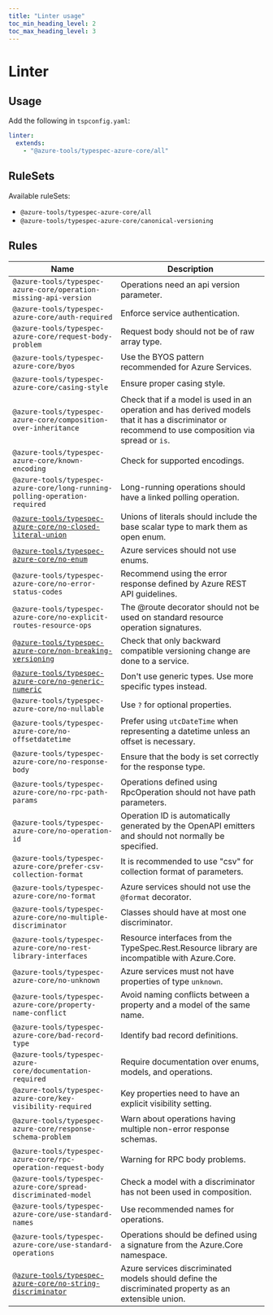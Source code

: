 ```yaml
---
title: "Linter usage"
toc_min_heading_level: 2
toc_max_heading_level: 3
---
```


# Linter

## Usage

Add the following in `tspconfig.yaml`:

```yaml
linter:
  extends:
    - "@azure-tools/typespec-azure-core/all"
```

## RuleSets

Available ruleSets:

- `@azure-tools/typespec-azure-core/all`
- `@azure-tools/typespec-azure-core/canonical-versioning`

## Rules

| Name                                                                                                                 | Description                                                                                                                                          |
| -------------------------------------------------------------------------------------------------------------------- | ---------------------------------------------------------------------------------------------------------------------------------------------------- |
| `@azure-tools/typespec-azure-core/operation-missing-api-version`                                                     | Operations need an api version parameter.                                                                                                            |
| `@azure-tools/typespec-azure-core/auth-required`                                                                     | Enforce service authentication.                                                                                                                      |
| `@azure-tools/typespec-azure-core/request-body-problem`                                                              | Request body should not be of raw array type.                                                                                                        |
| `@azure-tools/typespec-azure-core/byos`                                                                              | Use the BYOS pattern recommended for Azure Services.                                                                                                 |
| `@azure-tools/typespec-azure-core/casing-style`                                                                      | Ensure proper casing style.                                                                                                                          |
| `@azure-tools/typespec-azure-core/composition-over-inheritance`                                                      | Check that if a model is used in an operation and has derived models that it has a discriminator or recommend to use composition via spread or `is`. |
| `@azure-tools/typespec-azure-core/known-encoding`                                                                    | Check for supported encodings.                                                                                                                       |
| `@azure-tools/typespec-azure-core/long-running-polling-operation-required`                                           | Long-running operations should have a linked polling operation.                                                                                      |
| [`@azure-tools/typespec-azure-core/no-closed-literal-union`](/libraries/azure-core/rules/no-closed-literal-union.md) | Unions of literals should include the base scalar type to mark them as open enum.                                                                    |
| [`@azure-tools/typespec-azure-core/no-enum`](/libraries/azure-core/rules/no-enum.md)                                 | Azure services should not use enums.                                                                                                                 |
| `@azure-tools/typespec-azure-core/no-error-status-codes`                                                             | Recommend using the error response defined by Azure REST API guidelines.                                                                             |
| `@azure-tools/typespec-azure-core/no-explicit-routes-resource-ops`                                                   | The @route decorator should not be used on standard resource operation signatures.                                                                   |
| [`@azure-tools/typespec-azure-core/non-breaking-versioning`](/libraries/azure-core/rules/non-breaking-versioning.md) | Check that only backward compatible versioning change are done to a service.                                                                         |
| [`@azure-tools/typespec-azure-core/no-generic-numeric`](/libraries/azure-core/rules/no-generic-numeric.md)           | Don't use generic types. Use more specific types instead.                                                                                            |
| `@azure-tools/typespec-azure-core/no-nullable`                                                                       | Use `?` for optional properties.                                                                                                                     |
| `@azure-tools/typespec-azure-core/no-offsetdatetime`                                                                 | Prefer using `utcDateTime` when representing a datetime unless an offset is necessary.                                                               |
| `@azure-tools/typespec-azure-core/no-response-body`                                                                  | Ensure that the body is set correctly for the response type.                                                                                         |
| `@azure-tools/typespec-azure-core/no-rpc-path-params`                                                                | Operations defined using RpcOperation should not have path parameters.                                                                               |
| `@azure-tools/typespec-azure-core/no-operation-id`                                                                   | Operation ID is automatically generated by the OpenAPI emitters and should not normally be specified.                                                |
| `@azure-tools/typespec-azure-core/prefer-csv-collection-format`                                                      | It is recommended to use "csv" for collection format of parameters.                                                                                  |
| `@azure-tools/typespec-azure-core/no-format`                                                                         | Azure services should not use the `@format` decorator.                                                                                               |
| `@azure-tools/typespec-azure-core/no-multiple-discriminator`                                                         | Classes should have at most one discriminator.                                                                                                       |
| `@azure-tools/typespec-azure-core/no-rest-library-interfaces`                                                        | Resource interfaces from the TypeSpec.Rest.Resource library are incompatible with Azure.Core.                                                        |
| `@azure-tools/typespec-azure-core/no-unknown`                                                                        | Azure services must not have properties of type `unknown`.                                                                                           |
| `@azure-tools/typespec-azure-core/property-name-conflict`                                                            | Avoid naming conflicts between a property and a model of the same name.                                                                              |
| `@azure-tools/typespec-azure-core/bad-record-type`                                                                   | Identify bad record definitions.                                                                                                                     |
| `@azure-tools/typespec-azure-core/documentation-required`                                                            | Require documentation over enums, models, and operations.                                                                                            |
| `@azure-tools/typespec-azure-core/key-visibility-required`                                                           | Key properties need to have an explicit visibility setting.                                                                                          |
| `@azure-tools/typespec-azure-core/response-schema-problem`                                                           | Warn about operations having multiple non-error response schemas.                                                                                    |
| `@azure-tools/typespec-azure-core/rpc-operation-request-body`                                                        | Warning for RPC body problems.                                                                                                                       |
| `@azure-tools/typespec-azure-core/spread-discriminated-model`                                                        | Check a model with a discriminator has not been used in composition.                                                                                 |
| `@azure-tools/typespec-azure-core/use-standard-names`                                                                | Use recommended names for operations.                                                                                                                |
| `@azure-tools/typespec-azure-core/use-standard-operations`                                                           | Operations should be defined using a signature from the Azure.Core namespace.                                                                        |
| [`@azure-tools/typespec-azure-core/no-string-discriminator`](/libraries/azure-core/rules/no-string-discriminator.md) | Azure services discriminated models should define the discriminated property as an extensible union.                                                 |
